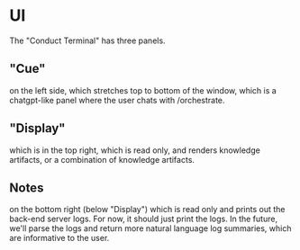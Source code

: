 # UI

The "Conduct Terminal" has three panels. 

## "Cue"

on the left side, which stretches top to bottom of the window, which is a chatgpt-like panel where the user chats with /orchestrate. 

## "Display" 

which is in the top right, which is read only, and renders knowledge artifacts, or a combination of knowledge artifacts. 

## Notes

on the bottom right (below "Display") which is read only and prints out the back-end server logs. For now, it should just print the logs. In the future, we'll parse the logs and return more natural language log summaries, which are informative to the user.